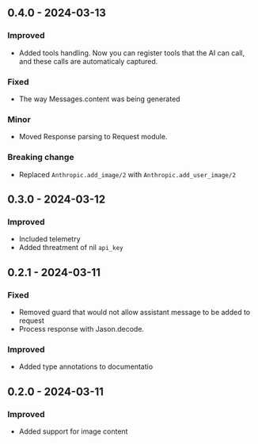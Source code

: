 ## 0.4.0 - 2024-03-13

### Improved
- Added tools handling. Now you can register tools that the AI can call, and these calls are automaticaly captured.

### Fixed
- The way Messages.content was being generated

### Minor
- Moved Response parsing to Request module.

### Breaking change
- Replaced `Anthropic.add_image/2` with `Anthropic.add_user_image/2`

## 0.3.0 - 2024-03-12

### Improved
- Included telemetry
- Added threatment of nil `api_key`

## 0.2.1 - 2024-03-11

### Fixed
- Removed guard that would not allow assistant message to be added to request
- Process response with Jason.decode.

### Improved
- Added type annotations to documentatio

## 0.2.0 - 2024-03-11

### Improved
- Added support for image content
